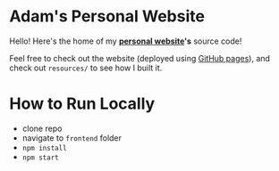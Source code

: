 # Adam's Personal Website

Hello! Here's the home of my **[personal website](https://quikks1lver.github.io/personal-website/)'s** source code!

Feel free to check out the website (deployed using [GitHub pages](https://pages.github.com/)), and check out `resources/` to see how I built it.

# How to Run Locally

- clone repo
- navigate to `frontend` folder
- `npm install`
- `npm start`
